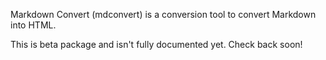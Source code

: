 Markdown Convert (mdconvert) is a conversion tool to convert Markdown into HTML.

This is beta package and isn't fully documented yet. Check back soon!